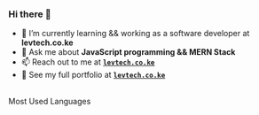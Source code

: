### Hi there 👋

<!--
**Antony-mumo/Antony-mumo** is a ✨ _special_ ✨ repository because its `README.md` (this file) appears on your GitHub profile.

Here are some ideas to get you started:

<!-- - 👯 I’m looking to collaborate on any JavaScript Project -->
<!-- - 🔭 I’m currently working on ... -->
- 🌱 I’m currently learning && working as a software developer at **levtech.co.ke**
- 💬 Ask me about **JavaScript programming && MERN Stack**
- 📫 Reach out to me at **[`levtech.co.ke`](mailto:levtech.co.ke@gmail.com)**
- 💼 See my full portfolio at **[`levtech.co.ke`](https://levanio.netlify.app)**
<!-- - 🤔 I’m looking for help with ... -->
<!-- - 😄 Pronouns: ...
- ⚡ Fun fact: ... -->
<br>

<summary>Most Used Languages</summary>

</details>
</div>
